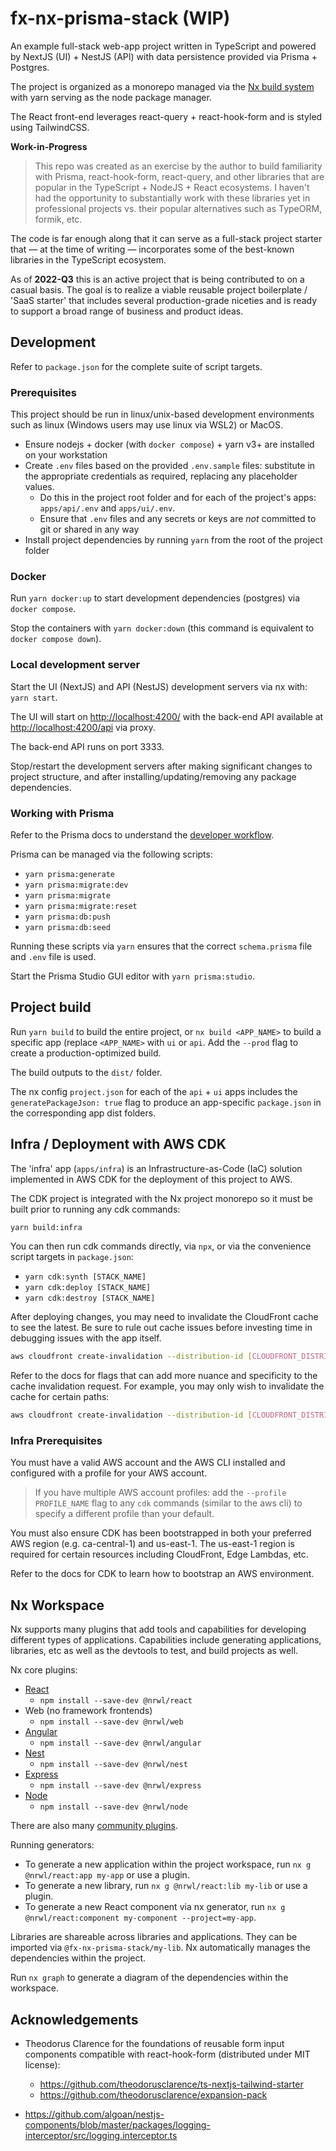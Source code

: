 # fx-nx-prisma-stack (WIP)

An example full-stack web-app project written in TypeScript and powered by NextJS (UI) + NestJS (API) with data persistence provided via Prisma + Postgres.

The project is organized as a monorepo managed via the [Nx build system](https://nx.dev) with yarn serving as the node package manager.

The React front-end leverages react-query + react-hook-form and is styled using TailwindCSS.

**Work-in-Progress**

> This repo was created as an exercise by the author to build familiarity with Prisma, react-hook-form, react-query, and other libraries that are popular in the TypeScript + NodeJS + React ecosystems. I haven't had the opportunity to substantially work with these libraries yet in professional projects vs. their popular alternatives such as TypeORM, formik, etc.

The code is far enough along that it can serve as a full-stack project starter that — at the time of writing — incorporates some of the best-known libraries in the TypeScript ecosystem.

As of **2022-Q3** this is an active project that is being contributed to on a casual basis. The goal is to realize a viable reusable project boilerplate / 'SaaS starter' that includes several production-grade niceties and is ready to support a broad range of business and product ideas.

## Development

Refer to `package.json` for the complete suite of script targets.

### Prerequisites

This project should be run in linux/unix-based development environments such as linux (Windows users may use linux via WSL2) or MacOS.

- Ensure nodejs + docker (with `docker compose`) + yarn v3+ are installed on your workstation
- Create `.env` files based on the provided `.env.sample` files: substitute in the appropriate credentials as required, replacing any placeholder values.
  - Do this in the project root folder and for each of the project's apps: `apps/api/.env` and `apps/ui/.env`.
  - Ensure that `.env` files and any secrets or keys are _not_ committed to git or shared in any way
- Install project dependencies by running `yarn` from the root of the project folder

### Docker

Run `yarn docker:up` to start development dependencies (postgres) via `docker compose`.

Stop the containers with `yarn docker:down` (this command is equivalent to `docker compose down`).

### Local development server

Start the UI (NextJS) and API (NestJS) development servers via nx with: `yarn start`.

The UI will start on <http://localhost:4200/> with the back-end API available at <http://localhost:4200/api> via proxy.

The back-end API runs on port 3333.

Stop/restart the development servers after making significant changes to project structure, and after installing/updating/removing any package dependencies.

### Working with Prisma

Refer to the Prisma docs to understand the [developer workflow](https://www.prisma.io/docs/guides/database/developing-with-prisma-migrate).

Prisma can be managed via the following scripts:

- `yarn prisma:generate`
- `yarn prisma:migrate:dev`
- `yarn prisma:migrate`
- `yarn prisma:migrate:reset`
- `yarn prisma:db:push`
- `yarn prisma:db:seed`

Running these scripts via `yarn` ensures that the correct `schema.prisma` file and `.env` file is used.

Start the Prisma Studio GUI editor with `yarn prisma:studio`.

## Project build

Run `yarn build` to build the entire project, or `nx build <APP_NAME>` to build a specific app (replace `<APP_NAME>` with `ui` or `api`. Add the `--prod` flag to create a production-optimized build.

The build outputs to the `dist/` folder.

The nx config `project.json` for each of the `api` + `ui` apps includes the `generatePackageJson: true` flag to produce an app-specific `package.json` in the corresponding app dist folders.

## Infra / Deployment with AWS CDK

The 'infra' app (`apps/infra`) is an Infrastructure-as-Code (IaC) solution implemented in AWS CDK for the deployment of this project to AWS.

The CDK project is integrated with the Nx project monorepo so it must be built prior to running any cdk commands:

```sh
yarn build:infra
```

You can then run cdk commands directly, via `npx`, or via the convenience script targets in `package.json`:

- `yarn cdk:synth [STACK_NAME]`
- `yarn cdk:deploy [STACK_NAME]`
- `yarn cdk:destroy [STACK_NAME]`

After deploying changes, you may need to invalidate the CloudFront cache to see the latest. Be sure to rule out cache issues before investing time in debugging issues with the app itself.

```sh
aws cloudfront create-invalidation --distribution-id [CLOUDFRONT_DISTRIBUTION_ID]
```

Refer to the docs for flags that can add more nuance and specificity to the cache invalidation request. For example, you may only wish to invalidate the cache for certain paths:

```sh
aws cloudfront create-invalidation --distribution-id [CLOUDFRONT_DISTRIBUTION_ID] --paths "/example/*"
```

### Infra Prerequisites

You must have a valid AWS account and the AWS CLI installed and configured with a profile for your AWS account.

> If you have multiple AWS account profiles: add the `--profile PROFILE_NAME` flag to any `cdk` commands (similar to the aws cli) to specify a different profile than your default.

You must also ensure CDK has been bootstrapped in both your preferred AWS region (e.g. ca-central-1) and us-east-1. The us-east-1 region is required for certain resources including CloudFront, Edge Lambdas, etc.

Refer to the docs for CDK to learn how to bootstrap an AWS environment.

## Nx Workspace

Nx supports many plugins that add tools and capabilities for developing different types of applications. Capabilities include generating applications, libraries, etc as well as the devtools to test, and build projects as well.

Nx core plugins:

- [React](https://reactjs.org)
  - `npm install --save-dev @nrwl/react`
- Web (no framework frontends)
  - `npm install --save-dev @nrwl/web`
- [Angular](https://angular.io)
  - `npm install --save-dev @nrwl/angular`
- [Nest](https://nestjs.com)
  - `npm install --save-dev @nrwl/nest`
- [Express](https://expressjs.com)
  - `npm install --save-dev @nrwl/express`
- [Node](https://nodejs.org)
  - `npm install --save-dev @nrwl/node`

There are also many [community plugins](https://nx.dev/community).

Running generators:

- To generate a new application within the project workspace, run `nx g @nrwl/react:app my-app` or use a plugin.
- To generate a new library, run `nx g @nrwl/react:lib my-lib` or use a plugin.
- To generate a new React component via nx generator, run `nx g @nrwl/react:component my-component --project=my-app`.

Libraries are shareable across libraries and applications. They can be imported via `@fx-nx-prisma-stack/my-lib`. Nx automatically manages the dependencies within the project.

Run `nx graph` to generate a diagram of the dependencies within the workspace.

## Acknowledgements

- Theodorus Clarence for the foundations of reusable form input components compatible with react-hook-form (distributed under MIT license):

  - <https://github.com/theodorusclarence/ts-nextjs-tailwind-starter>
  - <https://github.com/theodorusclarence/expansion-pack>

- <https://github.com/algoan/nestjs-components/blob/master/packages/logging-interceptor/src/logging.interceptor.ts>
